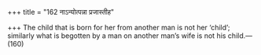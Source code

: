 +++
title = "162 नाऽन्योत्पन्ना प्रजास्तीह"

+++
The child that is born for her from another man is not her ‘child’;
similarly what is begotten by a man on another man’s wife is not his
child.—(160)



